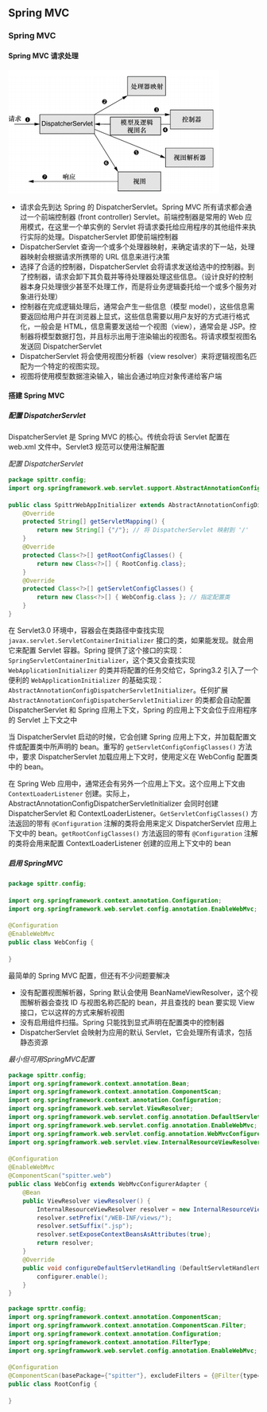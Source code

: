 ## Spring MVC

### Spring MVC

#### Spring MVC 请求处理

![](./Images/SpringMVC请求处理流程.png)

* 请求会先到达 Spring 的 DispatcherServlet。Spring MVC 所有请求都会通过一个前端控制器 (front controller) Servlet。前端控制器是常用的 Web 应用模式，在这里一个单实例的 Servlet 将请求委托给应用程序的其他组件来执行实际的处理。DispatcherServlet 即使前端控制器
* DispatcherServlet 查询一个或多个处理器映射，来确定请求的下一站，处理器映射会根据请求所携带的 URL 信息来进行决策
* 选择了合适的控制器，DispatcherServlet 会将请求发送给选中的控制器。到了控制器，请求会卸下其负载并等待处理器处理这些信息。（设计良好的控制器本身只处理很少甚至不处理工作，而是将业务逻辑委托给一个或多个服务对象进行处理）
* 控制器在完成逻辑处理后，通常会产生一些信息（模型 model），这些信息需要返回给用户并在浏览器上显式，这些信息需要以用户友好的方式进行格式化，一般会是 HTML，信息需要发送给一个视图（view），通常会是 JSP。控制器将模型数据打包，并且标示出用于渲染输出的视图名。将请求模型视图名发送回 DispatcherServlet
* DispatcherServlet 将会使用视图分析器（view resolver）来将逻辑视图名匹配为一个特定的视图实现。
* 视图将使用模型数据渲染输入，输出会通过响应对象传递给客户端

#### 搭建 Spring MVC

##### 配置 DispatcherServlet

DispatcherServlet 是 Spring MVC 的核心。传统会将该 Servlet 配置在 web.xml 文件中。Servlet3 规范可以使用注解配置

*配置 DispatcherServlet*

```java
package spittr.config;
import org.springframework.web.servlet.support.AbstractAnnotationConfigDispatcherServletInitializer;

public class SpittrWebAppInitializer extends AbstractAnnotationConfigDispatcherServletInitializer {
    @Override
    protected String[] getServletMapping() {
        return new String[] {"/"}; // 将 DispatcherServlet 映射到 '/'
    }
    @Override
    protected Class<?>[] getRootConfigClasses() {
        return new Class<?>[] { RootConfig.class};
    }
    @Override
    protected Class<?>[] getServletConfigClasses() {
        return new Class<?>[] { WebConfig.class }; // 指定配置类
    }
}
```

在 Servlet3.0 环境中，容器会在类路径中查找实现 `javax.servlet.ServletContainerInitializer` 接口的类，如果能发现。就会用它来配置 Servlet 容器。Spring 提供了这个接口的实现：`SpringServletContainerInitializer`，这个类又会查找实现 `WebApplicationInitializer` 的类并将配置的任务交给它，Spring3.2 引入了一个便利的 `WebApplicationInitializer` 的基础实现：`AbstractAnnotationConfigDispatcherServletInitializer`。任何扩展 `AbstractAnnotationConfigDispatcherServletInitializer` 的类都会自动配置 DispatcherServlet 和 Spring 应用上下文，Spring 的应用上下文会位于应用程序的 Servlet 上下文之中

当 DispatcherServlet 启动的时候，它会创建 Spring 应用上下文，并加载配置文件或配置类中所声明的 bean。重写的 `getServletConfigConfigClasses()` 方法中，要求 DispatcherServlet 加载应用上下文时，使用定义在 WebConfig 配置类中的 bean。

在 Spring Web 应用中，通常还会有另外一个应用上下文。这个应用上下文由  `ContextLoaderListener` 创建。实际上，AbstractAnnotationConfigDispatcherServletInitializer 会同时创建 DispatcherServlet 和 ContextLoaderListener。`GetServletConfigClasses()` 方法返回的带有 `@Configuration` 注解的类将会用来定义 DispatcherServlet 应用上下文中的 bean。`getRootConfigClasses()` 方法返回的带有 `@Configuration` 注解的类将会用来配置 ContextLoaderListener 创建的应用上下文中的 bean

##### 启用 SpringMVC

```java
package spittr.config;

import org.springframework.context.annotation.Configuration;
import org.springframework.web.servlet.config.annotation.EnableWebMvc;

@Configuration
@EnableWebMvc
public class WebConfig {
    
}
```

最简单的 Spring MVC 配置，但还有不少问题要解决

* 没有配置视图解析器，Spring 默认会使用 BeanNameViewResolver，这个视图解析器会查找 ID 与视图名称匹配的 bean，并且查找的 bean 要实现 View 接口，它以这样的方式来解析视图
* 没有启用组件扫描。Spring 只能找到显式声明在配置类中的控制器
* DispatcherServlet 会映射为应用的默认 Servlet，它会处理所有请求，包括静态资源

*最小但可用SpringMVC配置*

```java
package spittr.config;
import org.springframework.context.annotation.Bean;
import org.springframework.context.annotation.ComponentScan;
import org.springframework.context.annotation.Configuration;
import org.springframework.web.servlet.ViewResolver;
import org.springframework.web.servlet.config.annotation.DefaultServletHandlerConfigurer;
import org.springframework.web.servlet.config.annotation.EnableWebMvc;
import org.springframwork.web.servlet.config.annotation.WebMvcConfigurerAdapter;
import org.springframwork.web.servlet.view.InternalResourceViewResolver;

@Configuration
@EnableWebMvc
@ComponentScan("spitter.web")
public class WebConfig extends WebMvcConfigurerAdapter {
    @Bean
    public ViewResolver viewResolver() {
        InternalResourceViewResolver resolver = new InternalResourceViewResolver();
        resolver.setPrefix("/WEB-INF/views/");
        resolver.setSuffix(".jsp");
        resolver.setExposeContextBeansAsAttributes(true);
        return resolver;
    }
    @Override
    public void configureDefaultServletHandling (DefaultServletHandlerConfigurer configurer) {
       	configurer.enable();
    }
}
```

```java
package sprttr.config;
import org.springframework.context.annotation.ComponentScan;
import org.springframwwork.context.annotation.ComponentScan.Filter;
import org.springframework.context.annotation.Configuration;
import org.springframework.context.annotation.FilterType;
import org.springframwwork.web.servlet.config.annotation.EnableWebMvc;

@Configuration
@ComponentScan(basePackage={"spitter"}, excludeFilters = {@Filter{type=FilterType.ANNOTATION, value=EnableWebMvc.class}})
public class RootConfig {
    
}
```

